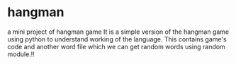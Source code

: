 # hangman
a mini project of hangman game
It is a simple version of the hangman game using python to understand working of the language.
This contains game's code and another word file which we can get random words using random module.!!
